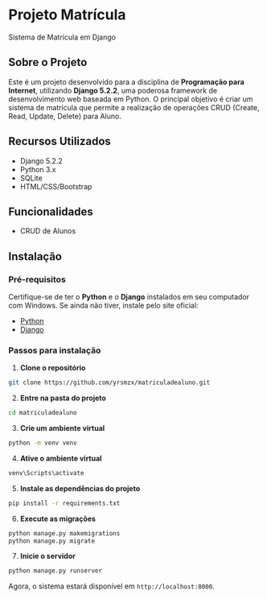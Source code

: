# Projeto Matrícula

Sistema de Matrícula em Django

## Sobre o Projeto

Este é um projeto desenvolvido para a disciplina de **Programação para Internet**, utilizando **Django 5.2.2**, uma poderosa framework de desenvolvimento web baseada em Python. O principal objetivo é criar um sistema de matrícula que permite a realização de operações CRUD (Create, Read, Update, Delete) para Aluno.

## Recursos Utilizados

* Django 5.2.2
* Python 3.x
* SQLite
* HTML/CSS/Bootstrap

## Funcionalidades

* CRUD de Alunos

## Instalação

### Pré-requisitos

Certifique-se de ter o **Python** e o **Django** instalados em seu computador com Windows.
Se ainda não tiver, instale pelo site oficial:

* [Python](https://www.python.org/downloads/)
* [Django](https://docs.djangoproject.com/en/4.2/topics/install/)

### Passos para instalação

1. **Clone o repositório**

```bash
git clone https://github.com/yrsmzx/matriculadealuno.git
```

2. **Entre na pasta do projeto**

```bash
cd matriculadealuno
```

3. **Crie um ambiente virtual**

```bash
python -m venv venv
```

4. **Ative o ambiente virtual**

```bash
venv\Scripts\activate
```

5. **Instale as dependências do projeto**

```bash
pip install -r requirements.txt
```

6. **Execute as migrações**

```bash
python manage.py makemigrations
python manage.py migrate
```

7. **Inicie o servidor**

```bash
python manage.py runserver
```

Agora, o sistema estará disponível em `http://localhost:8000`.